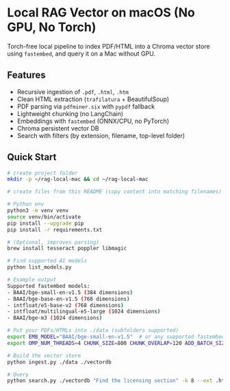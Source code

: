 # Local RAG Vector on macOS (No GPU, No Torch)

Torch-free local pipeline to index PDF/HTML into a Chroma vector store using `fastembed`, and query it on a Mac without GPU.

## Features
- Recursive ingestion of `.pdf`, `.html`, `.htm`
- Clean HTML extraction (`trafilatura` + BeautifulSoup)
- PDF parsing via `pdfminer.six` with `pypdf` fallback
- Lightweight chunking (no LangChain)
- Embeddings with `fastembed` (ONNX/CPU, no PyTorch)
- Chroma persistent vector DB
- Search with filters (by extension, filename, top-level folder)

## Quick Start

```bash
# create project folder
mkdir -p ~/rag-local-mac && cd ~/rag-local-mac

# create files from this README (copy content into matching filenames)

# Python env
python3 -m venv venv
source venv/bin/activate
pip install --upgrade pip
pip install -r requirements.txt

# (Optional, improves parsing)
brew install tesseract poppler libmagic

# Find supported AI models
python list_models.py

# Example output
Supported fastembed models:
- BAAI/bge-small-en-v1.5 (384 dimensions)
- BAAI/bge-base-en-v1.5 (768 dimensions)
- intfloat/e5-base-v2 (768 dimensions)
- intfloat/multilingual-e5-large (1024 dimensions)
- BAAI/bge-m3 (1024 dimensions)

# Put your PDFs/HTMLs into ./data (subfolders supported)
export EMB_MODEL="BAAI/bge-small-en-v1.5"  # or any supported fastembed model
export OMP_NUM_THREADS=4 CHUNK_SIZE=800 CHUNK_OVERLAP=120 ADD_BATCH_SIZE=800 EMB_BATCH=128

# Build the vector store
python ingest.py ./data ./vectordb

# Query
python search.py ./vectordb "Find the licensing section" -k 8 --ext .html --name license
